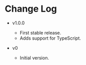 
# Change Log

- v1.0.0
  - First stable release.
  - Adds support for TypeScript.

- v0
  - Initial version.
